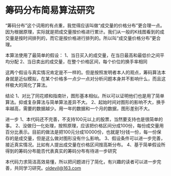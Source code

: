 # 筹码分布简易算法研究

“筹码分布”这个词用的有点重，我觉得应该叫做“成交量的价格分布”更合理一点。因为根据原理，实际就是把成交量按价格进行累计。我们从一般的K线图看到的成交量是按时间排列的，而它是按价格进行排列的。所以叫“成交量价格分布”更合理。

本算法使用了最简单的假设：
1、当日买入的成交量，在当日最高和最低价之间平均分配
2、当日卖出的成交量，在整个价格区间，每个价位的换手率相同

这两个假设与真实情况肯定是不一样的。但是按照发明者本人的观点，筹码算法本身就是近似模拟，在某个价格多一点少一点对分析问题本身并不影响什么，而且这样极大的简化了算法。

结论
1、对比了同花顺和指南针，图形基本相似。所以可以证明他们也是用了简单算法。抑或复杂算法与简单算法差异不大。
2、起始时间对图形的影响不大，换手率越高，需要的数据越少。用一年的数据和一个月的数据，图形差别不大。

进一步
1、本代码还不完善，不支持100元以上的股票，当然要支持也是很简单的事。
2、没做归一化处理，按照原理，应该把价格区间分成100份，每份成交量用百分比表示。目前的做法是把100元分成10000份，也就是1分钱一份，每一份保存的是成交量，但是这么做对图形没有什么影响。
3、假设条件可以进一步完善，接近真实情况。比如有人提出成交量在价格区间按高斯分布。
4、基于简单假设所得到的筹码分布能否代表真实的筹码分布有待进一步研究

本代码力求简洁高效易懂，所以把问题进行了简化，有兴趣的读者可以进一步完善，共同学习研究。oldevil@163.com